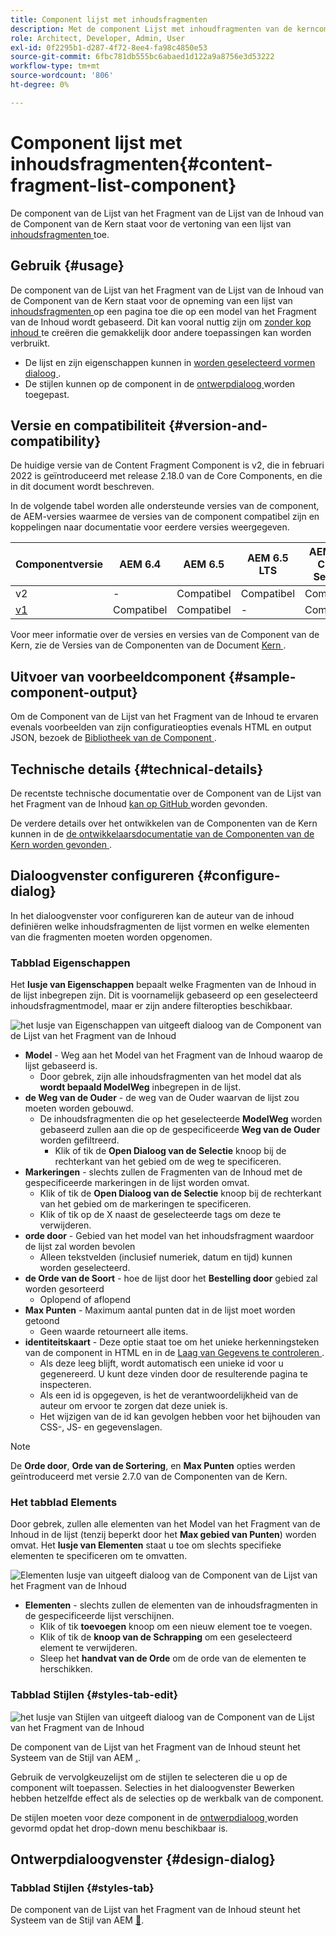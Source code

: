 ```yaml
---
title: Component lijst met inhoudsfragmenten
description: Met de component Lijst met inhoudfragmenten van de kerncomponent kunt u een lijst met inhoudsfragmenten weergeven.
role: Architect, Developer, Admin, User
exl-id: 0f2295b1-d287-4f72-8ee4-fa98c4850e53
source-git-commit: 6fbc781db555bc6abaed1d122a9a8756e3d53222
workflow-type: tm+mt
source-wordcount: '806'
ht-degree: 0%

---
```


# Component lijst met inhoudsfragmenten{#content-fragment-list-component}

De component van de Lijst van het Fragment van de Lijst van de Inhoud van de Component van de Kern staat voor de vertoning van een lijst van [ inhoudsfragmenten ](https://experienceleague.adobe.com/docs/experience-manager-cloud-service/assets/content-fragments/content-fragments.html?lang=nl-NL) toe.

## Gebruik {#usage}

De component van de Lijst van het Fragment van de Lijst van de Inhoud van de Component van de Kern staat voor de opneming van een lijst van [ inhoudsfragmenten ](https://experienceleague.adobe.com/docs/experience-manager-cloud-service/assets/content-fragments/content-fragments.html?lang=nl-NL) op een pagina toe die op een model van het Fragment van de Inhoud wordt gebaseerd. Dit kan vooral nuttig zijn om [ zonder kop inhoud ](https://helpx.adobe.com/nl/experience-manager/6-5/sites/developing/user-guide.html?topic=/experience-manager/6-5/sites/developing/morehelp/headless.ug.js) te creëren die gemakkelijk door andere toepassingen kan worden verbruikt.

* De lijst en zijn eigenschappen kunnen in [ worden geselecteerd vormen dialoog ](#configure-dialog).
* De stijlen kunnen op de component in de [ ontwerpdialoog ](#design-dialog) worden toegepast.

## Versie en compatibiliteit {#version-and-compatibility}

De huidige versie van de Content Fragment Component is v2, die in februari 2022 is geïntroduceerd met release 2.18.0 van de Core Components, en die in dit document wordt beschreven.

In de volgende tabel worden alle ondersteunde versies van de component, de AEM-versies waarmee de versies van de component compatibel zijn en koppelingen naar documentatie voor eerdere versies weergegeven.

| Componentversie | AEM 6.4 | AEM 6.5 | AEM 6.5 LTS | AEM as a Cloud Service |
|---|----|---|---|---|
| v2 | - | Compatibel | Compatibel | Compatibel |
| [ v1 ](v1/content-fragment-list.md) | Compatibel | Compatibel | - | Compatibel |

Voor meer informatie over de versies en versies van de Component van de Kern, zie de Versies van de Componenten van de Document [ Kern ](/help/versions.md).

## Uitvoer van voorbeeldcomponent {#sample-component-output}

Om de Component van de Lijst van het Fragment van de Inhoud te ervaren evenals voorbeelden van zijn configuratieopties evenals HTML en output JSON, bezoek de [ Bibliotheek van de Component ](https://adobe.com/go/aem_cmp_library_cflist).

## Technische details {#technical-details}

De recentste technische documentatie over de Component van de Lijst van het Fragment van de Inhoud [ kan op GitHub ](https://adobe.com/go/aem_cmp_tech_cflist_v1) worden gevonden.

De verdere details over het ontwikkelen van de Componenten van de Kern kunnen in de [ de ontwikkelaarsdocumentatie van de Componenten van de Kern worden gevonden ](/help/developing/overview.md).

## Dialoogvenster configureren {#configure-dialog}

In het dialoogvenster voor configureren kan de auteur van de inhoud definiëren welke inhoudsfragmenten de lijst vormen en welke elementen van die fragmenten moeten worden opgenomen.

### Tabblad Eigenschappen

Het **lusje van Eigenschappen** bepaalt welke Fragmenten van de Inhoud in de lijst inbegrepen zijn. Dit is voornamelijk gebaseerd op een geselecteerd inhoudsfragmentmodel, maar er zijn andere filteropties beschikbaar.

![ het lusje van Eigenschappen van uitgeeft dialoog van de Component van de Lijst van het Fragment van de Inhoud ](/help/assets/content-fragment-list-properties.png)

* **Model** - Weg aan het Model van het Fragment van de Inhoud waarop de lijst gebaseerd is.
   * Door gebrek, zijn alle inhoudsfragmenten van het model dat als **wordt bepaald ModelWeg** inbegrepen in de lijst.
* **de Weg van de Ouder** - de weg van de Ouder waarvan de lijst zou moeten worden gebouwd.
   * De inhoudsfragmenten die op het geselecteerde **ModelWeg** worden gebaseerd zullen aan die op de gespecificeerde **Weg van de Ouder** worden gefiltreerd.
      * Klik of tik de **Open Dialoog van de Selectie** knoop bij de rechterkant van het gebied om de weg te specificeren.
* **Markeringen** - slechts zullen de Fragmenten van de Inhoud met de gespecificeerde markeringen in de lijst worden omvat.
   * Klik of tik de **Open Dialoog van de Selectie** knoop bij de rechterkant van het gebied om de markeringen te specificeren.
   * Klik of tik op de X naast de geselecteerde tags om deze te verwijderen.
* **orde door** - Gebied van het model van het inhoudsfragment waardoor de lijst zal worden bevolen
   * Alleen tekstvelden (inclusief numeriek, datum en tijd) kunnen worden geselecteerd.
* **de Orde van de Soort** - hoe de lijst door het **Bestelling door** gebied zal worden gesorteerd
   * Oplopend of aflopend
* **Max Punten** - Maximum aantal punten dat in de lijst moet worden getoond
   * Geen waarde retourneert alle items.
* **identiteitskaart** - Deze optie staat toe om het unieke herkenningsteken van de component in HTML en in de [ Laag van Gegevens te controleren ](/help/developing/data-layer/overview.md).
   * Als deze leeg blijft, wordt automatisch een unieke id voor u gegenereerd. U kunt deze vinden door de resulterende pagina te inspecteren.
   * Als een id is opgegeven, is het de verantwoordelijkheid van de auteur om ervoor te zorgen dat deze uniek is.
   * Het wijzigen van de id kan gevolgen hebben voor het bijhouden van CSS-, JS- en gegevenslagen.

>[!NOTE]
>De **Orde door**, **Orde van de Sortering**, en **Max Punten** opties werden geïntroduceerd met versie 2.7.0 van de Componenten van de Kern.

### Het tabblad Elements

Door gebrek, zullen alle elementen van het Model van het Fragment van de Inhoud in de lijst (tenzij beperkt door het **Max gebied van Punten**) worden omvat. Het **lusje van Elementen** staat u toe om slechts specifieke elementen te specificeren om te omvatten.

![ Elementen lusje van uitgeeft dialoog van de Component van de Lijst van het Fragment van de Inhoud ](/help/assets/content-fragment-list-elements.png)

* **Elementen** - slechts zullen de elementen van de inhoudsfragmenten in de gespecificeerde lijst verschijnen.
   * Klik of tik **toevoegen** knoop om een nieuw element toe te voegen.
   * Klik of tik de **knoop van de Schrapping** om een geselecteerd element te verwijderen.
   * Sleep het **handvat van de Orde** om de orde van de elementen te herschikken.

### Tabblad Stijlen {#styles-tab-edit}

![ het lusje van Stijlen van uitgeeft dialoog van de Component van de Lijst van het Fragment van de Inhoud ](/help/assets/content-fragment-list-styles.png)

De component van de Lijst van het Fragment van de Inhoud steunt het Systeem van de Stijl van AEM [.](/help/get-started/authoring.md#component-styling).

Gebruik de vervolgkeuzelijst om de stijlen te selecteren die u op de component wilt toepassen. Selecties in het dialoogvenster Bewerken hebben hetzelfde effect als de selecties op de werkbalk van de component.

De stijlen moeten voor deze component in de [ ontwerpdialoog ](#design-dialog) worden gevormd opdat het drop-down menu beschikbaar is.

## Ontwerpdialoogvenster {#design-dialog}

### Tabblad Stijlen {#styles-tab}

De component van de Lijst van het Fragment van de Inhoud steunt het Systeem van de Stijl van AEM [&#128279;](/help/get-started/authoring.md#component-styling).
